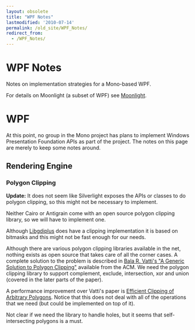 ```yaml
---
layout: obsolete
title: "WPF Notes"
lastmodified: '2010-07-14'
permalink: /old_site/WPF_Notes/
redirect_from:
  - /WPF_Notes/
---
```


WPF Notes
=========

Notes on implementation strategies for a Mono-based WPF.

For details on Moonlight (a subset of WPF) see [Moonlight]({{site.github.url}}/old_site/Moonlight "Moonlight").

WPF
===

At this point, no group in the Mono project has plans to implement Windows Presentation Foundation APIs as part of the project. The notes on this page are merely to keep some notes around.

Rendering Engine
----------------

### Polygon Clipping

**Update:** It does not seem like Silverlight exposes the APIs or classes to do polygon clipping, so this might not be necessary to implement.

Neither Cairo or Antigrain come with an open source polygon clipping library, so we will have to implement one.

Although [Libgdiplus]({{site.github.url}}/old_site/Libgdiplus "Libgdiplus") does have a clipping implementation it is based on bitmasks and this might not be fast enough for our needs.

Although there are various polygon clipping libraries available in the net, nothing exists as open source that takes care of all the corner cases. A complete solution to the problem is described in [Bala R. Vatti's "A Generic Solution to Polygon Clipping"](http://portal.acm.org/citation.cfm?doid=129902.129906) available from the ACM. We need the polygon clipping library to support complement, exclude, intersection, xor and union (covered in the later parts of the paper).

A performance improvement over Vatti's paper is [Efficient Clipping of Arbitrary Polygons](http://davis.wpi.edu/~matt/courses/clipping/). Notice that this does not deal with all of the operations that we need (but could be implemented on top of it).

Not clear if we need the library to handle holes, but it seems that self-intersecting polygons is a must.

